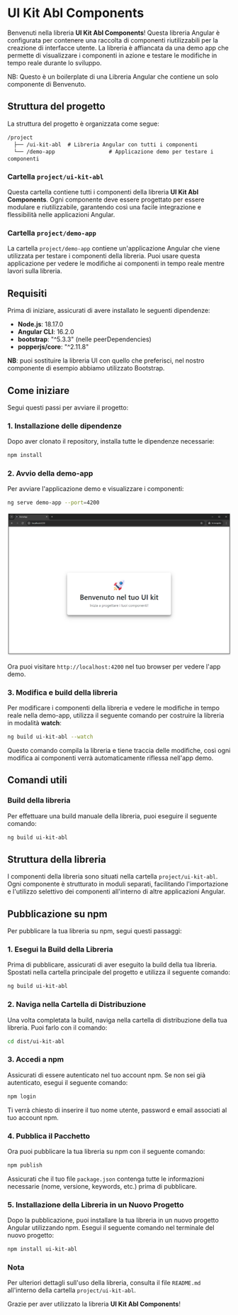 # UI Kit Abl Components

Benvenuti nella libreria **UI Kit Abl Components**! Questa libreria Angular è configurata per contenere una raccolta di componenti riutilizzabili per la creazione di interfacce utente. La libreria è affiancata da una demo app che permette di visualizzare i componenti in azione e testare le modifiche in tempo reale durante lo sviluppo.

NB: Questo è un boilerplate di una Libreria Angular che contiene un solo componente di Benvenuto.

## Struttura del progetto

La struttura del progetto è organizzata come segue:

```
/project
  ├── /ui-kit-abl  # Libreria Angular con tutti i componenti
  └── /demo-app                 # Applicazione demo per testare i componenti
```

### Cartella `project/ui-kit-abl`
Questa cartella contiene tutti i componenti della libreria **UI Kit Abl Components**. Ogni componente deve essere progettato per essere modulare e riutilizzabile, garantendo così una facile integrazione e flessibilità nelle applicazioni Angular.

### Cartella `project/demo-app`
La cartella `project/demo-app` contiene un'applicazione Angular che viene utilizzata per testare i componenti della libreria. Puoi usare questa applicazione per vedere le modifiche ai componenti in tempo reale mentre lavori sulla libreria.

## Requisiti

Prima di iniziare, assicurati di avere installato le seguenti dipendenze:

- **Node.js**: 18.17.0
- **Angular CLI**: 16.2.0
- **bootstrap**: "^5.3.3" (nelle peerDependencies)
- **popperjs/core**: "^2.11.8"

**NB**: puoi sostituire la libreria UI con quello che preferisci, nel nostro componente di esempio abbiamo utilizzato Bootstrap.

## Come iniziare

Segui questi passi per avviare il progetto:

### 1. Installazione delle dipendenze
Dopo aver clonato il repository, installa tutte le dipendenze necessarie:

```bash
npm install
```

### 2. Avvio della demo-app
Per avviare l'applicazione demo e visualizzare i componenti:

```bash
ng serve demo-app --port=4200

```

![Esempio di Immagine](assets/start-app.png)


Ora puoi visitare `http://localhost:4200` nel tuo browser per vedere l'app demo.

### 3. Modifica e build della libreria
Per modificare i componenti della libreria e vedere le modifiche in tempo reale nella demo-app, utilizza il seguente comando per costruire la libreria in modalità **watch**:

```bash
ng build ui-kit-abl --watch
```

Questo comando compila la libreria e tiene traccia delle modifiche, così ogni modifica ai componenti verrà automaticamente riflessa nell'app demo.

## Comandi utili

### Build della libreria
Per effettuare una build manuale della libreria, puoi eseguire il seguente comando:

```bash
ng build ui-kit-abl
```

## Struttura della libreria

I componenti della libreria sono situati nella cartella `project/ui-kit-abl`. Ogni componente è strutturato in moduli separati, facilitando l'importazione e l'utilizzo selettivo dei componenti all'interno di altre applicazioni Angular.

## Pubblicazione su npm

Per pubblicare la tua libreria su npm, segui questi passaggi:

### 1. Esegui la Build della Libreria

Prima di pubblicare, assicurati di aver eseguito la build della tua libreria. Spostati nella cartella principale del progetto e utilizza il seguente comando:

```bash
ng build ui-kit-abl
```

### 2. Naviga nella Cartella di Distribuzione

Una volta completata la build, naviga nella cartella di distribuzione della tua libreria. Puoi farlo con il comando:

```bash
cd dist/ui-kit-abl
```

### 3. Accedi a npm

Assicurati di essere autenticato nel tuo account npm. Se non sei già autenticato, esegui il seguente comando:

```bash
npm login
```

Ti verrà chiesto di inserire il tuo nome utente, password e email associati al tuo account npm.

### 4. Pubblica il Pacchetto

Ora puoi pubblicare la tua libreria su npm con il seguente comando:

```bash
npm publish
```

Assicurati che il tuo file `package.json` contenga tutte le informazioni necessarie (nome, versione, keywords, etc.) prima di pubblicare.

### 5. Installazione della Libreria in un Nuovo Progetto

Dopo la pubblicazione, puoi installare la tua libreria in un nuovo progetto Angular utilizzando npm. Esegui il seguente comando nel terminale del nuovo progetto:

```bash
npm install ui-kit-abl
```

### Nota

Per ulteriori dettagli sull'uso della libreria, consulta il file `README.md` all'interno della cartella `project/ui-kit-abl`.


Grazie per aver utilizzato la libreria **UI Kit Abl Components**!
